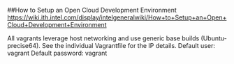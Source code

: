 ##How to Setup an Open Cloud Development Environment 
https://wiki.ith.intel.com/display/intelgeneralwiki/How+to+Setup+an+Open+Cloud+Development+Environment

All vagrants leverage host networking and use generic base builds (Ubuntu-precise64).  See the individual Vagrantfile for the IP details.
Default user: vagrant
Default password: vagrant
